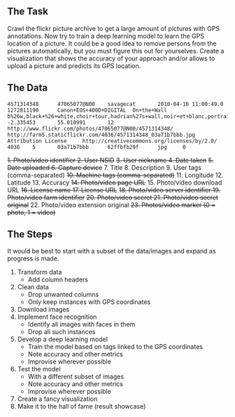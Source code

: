 ## The Task
Crawl the flickr picture archive to get a large amount of pictures with GPS annotations. Now try to train a deep learning model to learn the GPS location of a picture. It could be a good idea to remove persons from the pictures automatically, but you must figure this out for yourselves. Create a visualization that shows the accuracy of your approach and/or allows to upload a picture and predicts its GPS location.

## The Data
```
4571314348      47065077@N00    savagecat       2010-04-16 11:00:49.0   1272811190      Canon+EOS+400D+DIGITAL  On+the+Wall             b%26w,black+%26+white,choir+tour,hadrian%27s+wall,noir+et+blanc,portrait,sewingshields,st+george%27s,wall               -2.335453       55.010991       12      http://www.flickr.com/photos/47065077@N00/4571314348/   http://farm5.staticflickr.com/4036/4571314348_03a71b7bbb.jpg    Attribution License     http://creativecommons.org/licenses/by/2.0/     4036    5       03a71b7bbb      62ffbfb29f      jpg     0
```

~~1. Photo/video identifier
2. User NSID~~
~~3. User nickname
4. Date taken~~
~~5. Date uploaded
6. Capture device~~
7. Title
8. Description
9. User tags (comma-separated)
~~10. Machine tags (comma-separated)~~
11. Longitude
12. Latitude
13. Accuracy
~~14. Photo/video page URL~~
15. Photo/video download URL
~~16. License name
17. License URL~~
~~18. Photo/video server identifier
19. Photo/video farm identifier~~
~~20. Photo/video secret
21. Photo/video secret original~~
22. Photo/video extension original
~~23. Photos/video marker (0 = photo, 1 = video)~~

## The Steps
It would be best to start with a subset of the data/images and expand as progress is made.

1. Transform data
    - Add column headers
2. Clean data
    - Drop unwanted columns
    - Only keep instances with GPS coordinates
3. Download images
4. Implement face recognition
    - Identify all images with faces in them
    - Drop all such instances
5. Develop a deep learning model
    - Train the model based on tags linked to the GPS coordinates
    - Note accuracy and other metrics
    - Improvise wherever possible
6. Test the model
    - With a different subset of images
    - Note accuracy and other metrics
    - Improvise wherever possible
7. Create a fancy visualization
8. Make it to the hall of fame (result showcase)
